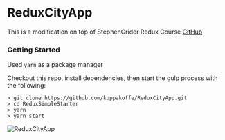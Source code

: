 # ReduxCityApp

This is a modification on top of  StephenGrider Redux Course [GitHub](https://github.com/StephenGrider/ReduxSimpleStarter)

### Getting Started

Used `yarn` as a package manager


Checkout this repo, install dependencies, then start the gulp process with the following:

```
> git clone https://github.com/kuppakoffe/ReduxCityApp.git
> cd ReduxSimpleStarter
> yarn 
> yarn start
```


![ReduxCityApp](ReduxCityApp/reduxCityApp.png)

